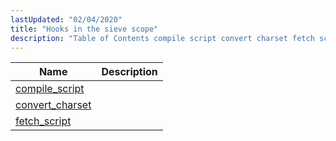 ```yaml
---
lastUpdated: "02/04/2020"
title: "Hooks in the sieve scope"
description: "Table of Contents compile script convert charset fetch script..."
---
```


            
| Name                                                                                                 | Description |
|------------------------------------------------------------------------------------------------------|-------------|
| [compile_script](/momentum/3/3-api/hooks-sieve-compile-script)   |             |
| [convert_charset](/momentum/3/3-api/hooks-sieve-convert-charset) |             |
| [fetch_script](/momentum/3/3-api/hooks-sieve-fetch-script)       |             |
